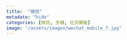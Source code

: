 ```yaml
---
title:  "微信"
metadate: "hide"
categories: [微信, 手機, 社交網絡]
image: "/assets/images/wechat_mobile_7.jpg"
---
```

